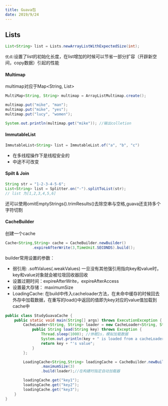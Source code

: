 ```yaml
---
title: Guava包
date: 2019/9/24
---
```

## Lists
```java
List<String> list = Lists.newArrayListWithExpectedSize(int);
``` 

`优点`:设置了list的初始化长度，在list增加的时候可以节省一部分扩容（开辟新空间，copy数据）引起的性能

#### Multimap
multimap对应于Map<String, List<v>>

```java
MultiMap<String, String> multimap = ArrayListMultimap.create();

multimap.put("mike", "man");
multimap.put("mike", "yes");
multimap.put("lucy", "women");

System.out.println(multimap.get("mike")); //输出colletion
```

#### ImmutableList
```java
ImmutableList<String> list = ImmutableList.of("a", "b", "c")
```

- 在多线程操作下是线程安全的
- 中途不可改变


#### Spilt & Join
```java
String str = "1-2-3-4-5-6";
List<String> list = Splitter.on("-").splitToList(str);
// list 为[1,2,3,4,5,6]
```
还可以使用omitEmptyStrings().trimResults()去除空串与空格,guava还支持多个字符切割

#### CacheBuilder
创建一个cache
```java
Cache<String,String> cache = CacheBuilder.newBuilder()
            .expireAfterWrite(3,TimeUnit.SECONDS).build();
```
builder常用设置的参数：
- 弱引用: .softValues(.weakValues) 一旦没有其他强引用指向key和value时，key和value对象就会被垃圾回收器回收
- 设置过期时间：expireAfterWrite，expireAfterAccess
- 设置最大存储： maximumSize
- LoadingCache: 在build中传入cacheloader方法，在未命中缓存的时候回去外存中加载数据，在重写的load()中返回的值即为key对应的value值加载到cache中
```java
public class StudyGuavaCache {
    public static void main(String[] args) throws ExecutionException {
        CacheLoader<String, String> loader = new CacheLoader<String, String> () {
            public String load(String key) throws Exception {
                Thread.sleep(1000); //休眠1s，模拟加载数据
                System.out.println(key + " is loaded from a cacheLoader!");
                return key + "'s value";
            }
        };

        LoadingCache<String,String> loadingCache = CacheBuilder.newBuilder()
                .maximumSize(3)
                .build(loader);//在构建时指定自动加载器

        loadingCache.get("key1");
        loadingCache.get("key2");
        loadingCache.get("key3");
    }
}
```
